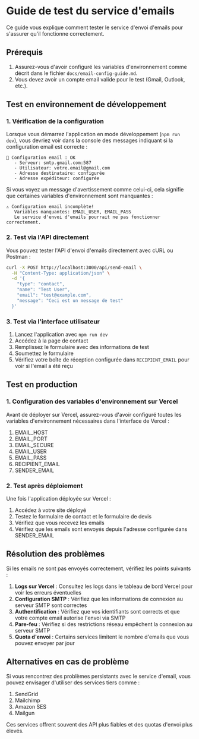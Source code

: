 # Guide de test du service d'emails

Ce guide vous explique comment tester le service d'envoi d'emails pour s'assurer qu'il fonctionne correctement.

## Prérequis

1. Assurez-vous d'avoir configuré les variables d'environnement comme décrit dans le fichier `docs/email-config-guide.md`.
2. Vous devez avoir un compte email valide pour le test (Gmail, Outlook, etc.).

## Test en environnement de développement

### 1. Vérification de la configuration

Lorsque vous démarrez l'application en mode développement (`npm run dev`), vous devriez voir dans la console des messages indiquant si la configuration email est correcte :

```
📧 Configuration email : OK
   - Serveur: smtp.gmail.com:587
   - Utilisateur: votre.email@gmail.com
   - Adresse destinataire: configurée
   - Adresse expéditeur: configurée
```

Si vous voyez un message d'avertissement comme celui-ci, cela signifie que certaines variables d'environnement sont manquantes :

```
⚠️ Configuration email incomplète!
   Variables manquantes: EMAIL_USER, EMAIL_PASS
   Le service d'envoi d'emails pourrait ne pas fonctionner correctement.
```

### 2. Test via l'API directement

Vous pouvez tester l'API d'envoi d'emails directement avec cURL ou Postman :

```bash
curl -X POST http://localhost:3000/api/send-email \
  -H "Content-Type: application/json" \
  -d '{
    "type": "contact",
    "name": "Test User",
    "email": "test@example.com",
    "message": "Ceci est un message de test"
  }'
```

### 3. Test via l'interface utilisateur

1. Lancez l'application avec `npm run dev`
2. Accédez à la page de contact
3. Remplissez le formulaire avec des informations de test
4. Soumettez le formulaire
5. Vérifiez votre boîte de réception configurée dans `RECIPIENT_EMAIL` pour voir si l'email a été reçu

## Test en production

### 1. Configuration des variables d'environnement sur Vercel

Avant de déployer sur Vercel, assurez-vous d'avoir configuré toutes les variables d'environnement nécessaires dans l'interface de Vercel :

1. EMAIL_HOST
2. EMAIL_PORT
3. EMAIL_SECURE
4. EMAIL_USER
5. EMAIL_PASS
6. RECIPIENT_EMAIL
7. SENDER_EMAIL

### 2. Test après déploiement

Une fois l'application déployée sur Vercel :

1. Accédez à votre site déployé
2. Testez le formulaire de contact et le formulaire de devis
3. Vérifiez que vous recevez les emails
4. Vérifiez que les emails sont envoyés depuis l'adresse configurée dans SENDER_EMAIL

## Résolution des problèmes

Si les emails ne sont pas envoyés correctement, vérifiez les points suivants :

1. **Logs sur Vercel** : Consultez les logs dans le tableau de bord Vercel pour voir les erreurs éventuelles
2. **Configuration SMTP** : Vérifiez que les informations de connexion au serveur SMTP sont correctes
3. **Authentification** : Vérifiez que vos identifiants sont corrects et que votre compte email autorise l'envoi via SMTP
4. **Pare-feu** : Vérifiez si des restrictions réseau empêchent la connexion au serveur SMTP
5. **Quota d'envoi** : Certains services limitent le nombre d'emails que vous pouvez envoyer par jour

## Alternatives en cas de problème

Si vous rencontrez des problèmes persistants avec le service d'email, vous pouvez envisager d'utiliser des services tiers comme :

1. SendGrid
2. Mailchimp
3. Amazon SES
4. Mailgun

Ces services offrent souvent des API plus fiables et des quotas d'envoi plus élevés.
